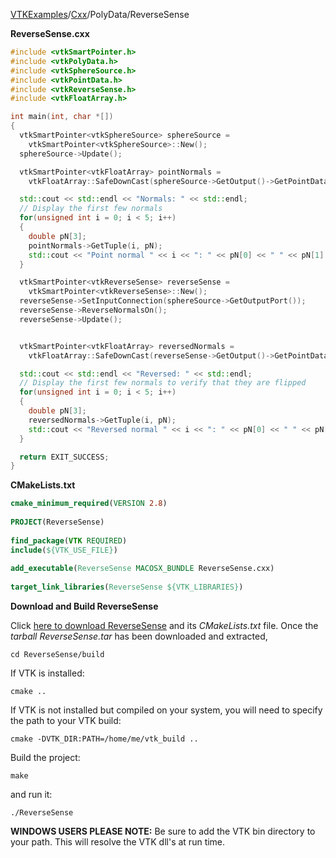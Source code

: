 [VTKExamples](/home/)/[Cxx](/Cxx)/PolyData/ReverseSense

**ReverseSense.cxx**
```c++
#include <vtkSmartPointer.h>
#include <vtkPolyData.h>
#include <vtkSphereSource.h>
#include <vtkPointData.h>
#include <vtkReverseSense.h>
#include <vtkFloatArray.h>

int main(int, char *[])
{
  vtkSmartPointer<vtkSphereSource> sphereSource =
    vtkSmartPointer<vtkSphereSource>::New();
  sphereSource->Update();

  vtkSmartPointer<vtkFloatArray> pointNormals =
    vtkFloatArray::SafeDownCast(sphereSource->GetOutput()->GetPointData()->GetNormals());

  std::cout << std::endl << "Normals: " << std::endl;
  // Display the first few normals
  for(unsigned int i = 0; i < 5; i++)
  {
    double pN[3];
    pointNormals->GetTuple(i, pN);
    std::cout << "Point normal " << i << ": " << pN[0] << " " << pN[1] << " " << pN[2] << std::endl;
  }

  vtkSmartPointer<vtkReverseSense> reverseSense =
    vtkSmartPointer<vtkReverseSense>::New();
  reverseSense->SetInputConnection(sphereSource->GetOutputPort());
  reverseSense->ReverseNormalsOn();
  reverseSense->Update();


  vtkSmartPointer<vtkFloatArray> reversedNormals =
    vtkFloatArray::SafeDownCast(reverseSense->GetOutput()->GetPointData()->GetNormals());

  std::cout << std::endl << "Reversed: " << std::endl;
  // Display the first few normals to verify that they are flipped
  for(unsigned int i = 0; i < 5; i++)
  {
    double pN[3];
    reversedNormals->GetTuple(i, pN);
    std::cout << "Reversed normal " << i << ": " << pN[0] << " " << pN[1] << " " << pN[2] << std::endl;
  }

  return EXIT_SUCCESS;
}
```
**CMakeLists.txt**
```cmake
cmake_minimum_required(VERSION 2.8)
 
PROJECT(ReverseSense)
 
find_package(VTK REQUIRED)
include(${VTK_USE_FILE})
 
add_executable(ReverseSense MACOSX_BUNDLE ReverseSense.cxx)
 
target_link_libraries(ReverseSense ${VTK_LIBRARIES})
```

**Download and Build ReverseSense**

Click [here to download ReverseSense](https://github.com/lorensen/VTKWikiExamplesTarballs/raw/master/ReverseSense.tar) and its *CMakeLists.txt* file.
Once the *tarball ReverseSense.tar* has been downloaded and extracted,
```
cd ReverseSense/build 
```
If VTK is installed:
```
cmake ..
```
If VTK is not installed but compiled on your system, you will need to specify the path to your VTK build:
```
cmake -DVTK_DIR:PATH=/home/me/vtk_build ..
```
Build the project:
```
make
```
and run it:
```
./ReverseSense
```
**WINDOWS USERS PLEASE NOTE:** Be sure to add the VTK bin directory to your path. This will resolve the VTK dll's at run time.

